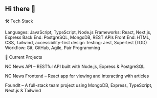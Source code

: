 ## Hi there 👋

🛠️ Tech Stack

Languages: JavaScript, TypeScript, Node.js
Frameworks: React, Next.js, Express
Back End: PostgreSQL, MongoDB, REST APIs
Front End: HTML, CSS, Tailwind, accessibility-first design
Testing: Jest, Supertest (TDD)
Workflow: Git, GitHub, Agile, Pair Programming

🔧 Current Projects

NC News API – RESTful API built with Node.js, Express & PostgreSQL

NC News Frontend – React app for viewing and interacting with articles

FoundIt – A full-stack team project using MongoDB, Express, TypeScript, Next.js & Tailwind


<!--
**LeraD98/LeraD98** is a ✨ _special_ ✨ repository because its `README.md` (this file) appears on your GitHub profile.

Here are some ideas to get you started:

- 🔭 I’m currently working on ...
- 🌱 I’m currently learning ...
- 👯 I’m looking to collaborate on ...
- 🤔 I’m looking for help with ...
- 💬 Ask me about ...
- 📫 How to reach me: ...
- 😄 Pronouns: ...
- ⚡ Fun fact: ...
-->
